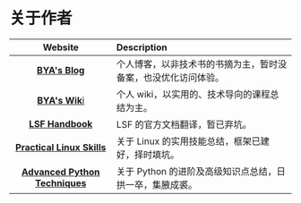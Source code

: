 # 关于作者

<!-- 
[BYA's Blog](http://bya.cool){ .md-button .md-button--top-level }

!!! info inline end
    个人博客，以非技术书的书摘为主。作者很懒也很菜，暂时没备案，也没优化访问体验。

--- 

[BYA's Wiki](http://106.14.160.45:8081){ .md-button .md-button--top-level }

!!! info inline
    个人 wiki，以实用的、技术导向的课程总结为主。

---

[LSF Handbook](http://baiyongan.gitbook.io){ .md-button .md-button--top-level }

!!! info inline end
    LSF 的官方文档翻译，暂已弃坑。

---

[Practical Linux Skills](http://106.14.160.45){ .md-button .md-button--top-level }

!!! info inline 
    关于 Linux 的实用技能总结，框架已建好，择时填坑。

--- 

[Advanced Python Techniques](http://106.14.160.45:8080){ .md-button .md-button--top-level }

!!! info inline end
    关于 Python 的进阶及高级知识点总结，日拱一卒，集腋成裘。 
-->



| **Website** | **Description**                       |
| :---------: | :----------------------------------   |
| [**BYA's Blog**](http://bya.cool) | 个人博客，以非技术书的书摘为主，暂时没备案，也没优化访问体验。|
| [**BYA's Wik**i](http://106.14.160.45:8081) | 个人 wiki，以实用的、技术导向的课程总结为主。 |
| [**LSF Handbook**](http://baiyongan.gitbook.io) | LSF 的官方文档翻译，暂已弃坑。 |
| [**Practical Linux Skills**](http://106.14.160.45) | 关于 Linux 的实用技能总结，框架已建好，择时填坑。|
| [**Advanced Python Techniques**](http://106.14.160.45:8080) | 关于 Python 的进阶及高级知识点总结，日拱一卒，集腋成裘。|